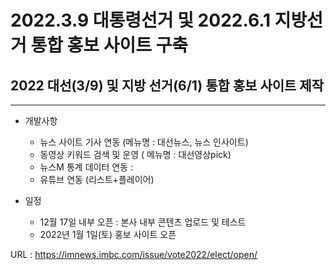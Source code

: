 # 2022.3.9 대통령선거 및 2022.6.1 지방선거 통합 홍보 사이트 구축

## 2022 대선(3/9) 및 지방 선거(6/1) 통합 홍보 사이트 제작

---

- 개발사항
    - 뉴스 사이트 기사 연동 (메뉴명 : 대선뉴스, 뉴스 인사이트)
    - 동영상 키워드 검색 및 운영 ( 메뉴명 : 대선영상pick)
    - 뉴스M 통계 데이터 연동 :
    - 유튜브 연동 (리스트+플레이어)

- 일정
    - 12월 17일 내부 오픈 : 본사 내부 콘텐츠 업로드 및 테스트
    - 2022년 1월 1일(토) 홍보 사이트 오픈


URL : <a href="https://imnews.imbc.com/issue/vote2022/elect/open/" target="_blank">https://imnews.imbc.com/issue/vote2022/elect/open/</a>